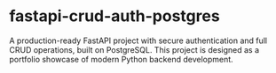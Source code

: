 # fastapi-crud-auth-postgres
A production-ready FastAPI project with secure authentication and full CRUD operations, built on PostgreSQL. This project is designed as a portfolio showcase of modern Python backend development.
